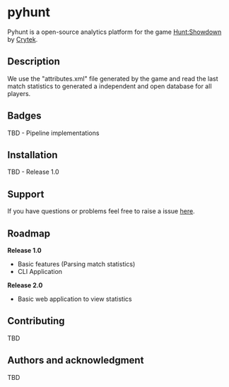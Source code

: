 # pyhunt

Pyhunt is a open-source analytics platform for the game [Hunt:Showdown](https://www.huntshowdown.com/) by [Crytek](https://www.crytek.com/). 

## Description
We use the "attributes.xml" file generated by the game and read the last match statistics to generated a independent and open database for all players.

## Badges
TBD - Pipeline implementations

## Installation
TBD - Release 1.0

## Support
If you have questions or problems feel free to raise a issue [here](https://github.com/gamepace/pyhunt/issues).

## Roadmap
**Release 1.0**
- Basic features (Parsing match statistics)
- CLI Application

**Release 2.0**
- Basic web application to view statistics

## Contributing
TBD

## Authors and acknowledgment
TBD
